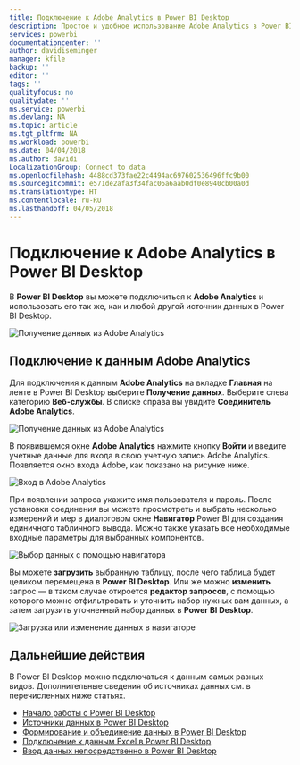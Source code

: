 ```yaml
---
title: Подключение к Adobe Analytics в Power BI Desktop
description: Простое и удобное использование Adobe Analytics в Power BI Desktop
services: powerbi
documentationcenter: ''
author: davidiseminger
manager: kfile
backup: ''
editor: ''
tags: ''
qualityfocus: no
qualitydate: ''
ms.service: powerbi
ms.devlang: NA
ms.topic: article
ms.tgt_pltfrm: NA
ms.workload: powerbi
ms.date: 04/04/2018
ms.author: davidi
LocalizationGroup: Connect to data
ms.openlocfilehash: 4488cd373fae22c4494ac697602536496ffc9b00
ms.sourcegitcommit: e571de2afa3f34fac06a6aab0df0e8940cb00a0d
ms.translationtype: HT
ms.contentlocale: ru-RU
ms.lasthandoff: 04/05/2018
---
```

# <a name="connect-to-adobe-analytics-in-power-bi-desktop"></a>Подключение к Adobe Analytics в Power BI Desktop 
В **Power BI Desktop** вы можете подключиться к **Adobe Analytics** и использовать его так же, как и любой другой источник данных в Power BI Desktop. 

![Получение данных из Adobe Analytics](media/desktop-connect-adobe-analytics/connect-adobe-analytics_01.png)

## <a name="connect-to-adobe-analytics-data"></a>Подключение к данным Adobe Analytics
Для подключения к данным **Adobe Analytics** на вкладке **Главная** на ленте в Power BI Desktop выберите **Получение данных**. Выберите слева категорию **Веб-службы**. В списке справа вы увидите **Соединитель Adobe Analytics**.

![Получение данных из Adobe Analytics](media/desktop-connect-adobe-analytics/connect-adobe-analytics_01.png)

В появившемся окне **Adobe Analytics** нажмите кнопку **Войти** и введите учетные данные для входа в свою учетную запись Adobe Analytics. Появляется окно входа Adobe, как показано на рисунке ниже.

![Вход в Adobe Analytics](media/desktop-connect-adobe-analytics/connect-adobe-analytics_03.png)

При появлении запроса укажите имя пользователя и пароль. После установки соединения вы можете просмотреть и выбрать несколько измерений и мер в диалоговом окне **Навигатор** Power BI для создания единичного табличного вывода. Можно также указать все необходимые входные параметры для выбранных компонентов. 

![Выбор данных с помощью навигатора](media/desktop-connect-adobe-analytics/connect-adobe-analytics_04.png)

Вы можете **загрузить** выбранную таблицу, после чего таблица будет целиком перемещена в **Power BI Desktop**. Или же можно **изменить** запрос — в таком случае откроется **редактор запросов**, с помощью которого можно отфильтровать и уточнить набор нужных вам данных, а затем загрузить уточненный набор данных в **Power BI Desktop**.

![Загрузка или изменение данных в навигаторе](media/desktop-connect-adobe-analytics/connect-adobe-analytics_05.png)


## <a name="next-steps"></a>Дальнейшие действия
В Power BI Desktop можно подключаться к данным самых разных видов. Дополнительные сведения об источниках данных см. в перечисленных ниже статьях.

* [Начало работы с Power BI Desktop](desktop-getting-started.md)
* [Источники данных в Power BI Desktop](desktop-data-sources.md)
* [Формирование и объединение данных в Power BI Desktop](desktop-shape-and-combine-data.md)
* [Подключение к данным Excel в Power BI Desktop](desktop-connect-excel.md)   
* [Ввод данных непосредственно в Power BI Desktop](desktop-enter-data-directly-into-desktop.md)   

